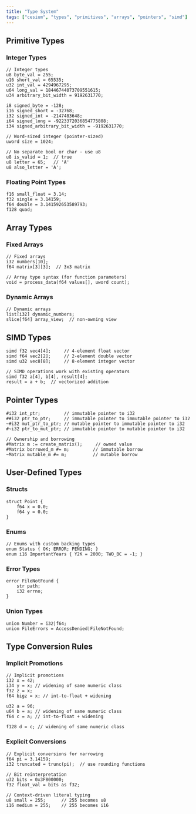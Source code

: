 ```yaml
---
title: "Type System"
tags: ["cesium", "types", "primitives", "arrays", "pointers", "simd"]
---
```


## Primitive Types

### Integer Types

```cesium
// Integer types
u8 byte_val = 255;
u16 short_val = 65535;
u32 int_val = 4294967295;
u64 long_val = 18446744073709551615;
u34 arbitrary_bit_width = 9192631770;

i8 signed_byte = -128;
i16 signed_short = -32768;
i32 signed_int = -2147483648;
i64 signed_long = -9223372036854775808;
i34 signed_arbitrary_bit_width = -9192631770;

// Word-sized integer (pointer-sized)
uword size = 1024;

// No separate bool or char - use u8
u8 is_valid = 1;  // true
u8 letter = 65;   // 'A'
u8 also_letter = 'A';
```

### Floating Point Types

```cesium
f16 small_float = 3.14;
f32 single = 3.14159;
f64 double = 3.141592653589793;
f128 quad;
```

## Array Types

### Fixed Arrays

```cesium
// Fixed arrays
i32 numbers[10];
f64 matrix[3][3];  // 3x3 matrix

// Array type syntax (for function parameters)
void = process_data(f64 values[], uword count);
```

### Dynamic Arrays

```cesium
// Dynamic arrays
list[i32] dynamic_numbers;
slice[f64] array_view;  // non-owning view
```

## SIMD Types

```cesium
simd f32 vec4[4];     // 4-element float vector
simd f64 vec2[2];     // 2-element double vector
simd u32 vec8[8];     // 8-element integer vector

// SIMD operations work with existing operators
simd f32 a[4], b[4], result[4];
result = a + b;  // vectorized addition
```

## Pointer Types

```cesium
#i32 int_ptr;         // immutable pointer to i32
##i32 ptr_to_ptr;     // immutable pointer to immutable pointer to i32
~#i32 mut_ptr_to_ptr; // mutable pointer to immutable pointer to i32
#~i32 ptr_to_mut_ptr; // immutable pointer to mutable pointer to i32

// Ownership and borrowing
#Matrix m := create_matrix();     // owned value
#Matrix borrowed_m #= m;         // immutable borrow
~Matrix mutable_m #= m;          // mutable borrow
```

## User-Defined Types

### Structs

```cesium
struct Point {
    f64 x = 0.0;
    f64 y = 0.0;
}
```

### Enums

```cesium
// Enums with custom backing types
enum Status { OK; ERROR; PENDING; }
enum i16 ImportantYears { Y2K = 2000; TWO_BC = -1; }
```

### Error Types

```cesium
error FileNotFound {
    str path;
    i32 errno;
}
```

### Union Types

```cesium
union Number = i32|f64;
union FileErrors = AccessDenied|FileNotFound;
```

## Type Conversion Rules

### Implicit Promotions

```cesium
// Implicit promotions
i32 x = 42;
i34 y = x; // widening of same numeric class
f32 z = x;
f64 bigz = x; // int-to-float + widening

u32 a = 96;
u64 b = a; // widening of same numeric class
f64 c = a; // int-to-float + widening

f128 d = c; // widening of same numeric class
```

### Explicit Conversions

```cesium
// Explicit conversions for narrowing
f64 pi = 3.14159;
i32 truncated = trunc(pi);  // use rounding functions

// Bit reinterpretation
u32 bits = 0x3F800000;
f32 float_val = bits as f32;

// Context-driven literal typing
u8 small = 255;      // 255 becomes u8
i16 medium = 255;    // 255 becomes i16
```
